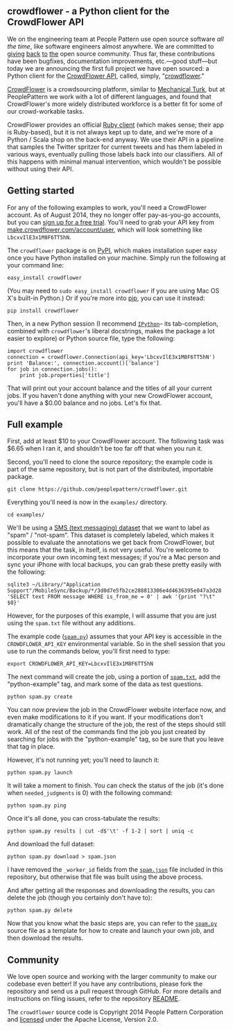 ## crowdflower - a Python client for the CrowdFlower API

We on the engineering team at People Pattern use open source software <i>all the time</i>, like software engineers almost anywhere. We are committed to [giving](https://github.com/scalanlp/nak/commits?author=jasonbaldridge) [back](https://github.com/n8han/giter8/pull/140) [to](https://github.com/twitter/finatra/pull/156) [the](https://github.com/ansible/ansible/pull/7824) open source community.
Thus far, these contributions have been bugfixes, documentation improvements, etc.—good stuff—but today we are announcing the first full project we have open sourced: a Python client for the [CrowdFlower API](http://success.crowdflower.com/customer/portal/articles/1288323-api-documentation), called, simply, "[crowdflower](https://github.com/peoplepattern/crowdflower)."

[CrowdFlower](http://www.crowdflower.com/) is a crowdsourcing platform, similar to [Mechanical Turk](http://www.peoplepattern.com/mechanical-turk/), but at PeoplePattern we work with a lot of different languages, and found that CrowdFlower's more widely distributed workforce is a better fit for some of our crowd-workable tasks.

CrowdFlower provides an official [Ruby client](https://github.com/CrowdFlower/ruby-crowdflower) (which makes sense; their app is Ruby-based), but it is not always kept up to date, and we're more of a Python / Scala shop on the back-end anyway. We use their API in a pipeline that samples the Twitter spritzer for current tweets and has them labeled in various ways, eventually pulling those labels back into our classifiers. All of this happens with minimal manual intervention, which wouldn't be possible without using their API.

## Getting started

For any of the following examples to work, you'll need a CrowdFlower account. As of August 2014, they no longer offer pay-as-you-go accounts, but you can [sign up for a free trial](https://make.crowdflower.com/users/new?redirect_url=https%3A%2F%2Fcrowdflower.com%2Fjobs&app=make). You'll need to grab your API key from [make.crowdflower.com/account/user](https://make.crowdflower.com/account/user), which will look something like `LbcxvIlE3x1M8F6TT5hN`.

The `crowdflower` package is on [PyPI](https://pypi.python.org/pypi/crowdflower), which makes installation super easy once you have Python installed on your machine. Simply run the following at your command line:

    easy_install crowdflower

(You may need to `sudo easy_install crowdflower` if you are using Mac OS X's built-in Python.) Or if you're more into [pip](http://pip.readthedocs.org/), you can use it instead:

    pip install crowdflower

Then, in a new Python session (I recommend [`IPython`](http://ipython.org/)– its tab-completion, combined with `crowdflower`'s liberal docstrings, makes the package a lot easier to explore) or Python source file, type the following:

    import crowdflower
    connection = crowdflower.Connection(api_key='LbcxvIlE3x1M8F6TT5hN')
    print 'Balance:', connection.account()['balance']
    for job in connection.jobs():
        print job.properties['title']

That will print out your account balance and the titles of all your current jobs. If you haven't done anything with your new CrowdFlower account, you'll have a $0.00 balance and no jobs. Let's fix that.

## Full example

First, add at least $10 to your CrowdFlower account. The following task was $6.65 when I ran it, and shouldn't be too far off that when you run it.

Second, you'll need to clone the source repository; the example code is part of the same repository, but is not part of the distributed, importable package.

    git clone https://github.com/peoplepattern/crowdflower.git

Everything you'll need is now in the `examples/` directory.

    cd examples/

We'll be using a [SMS (text messaging) dataset](http://www.dt.fee.unicamp.br/~tiago/smsspamcollection/) that we want to label as "spam" / "not-spam". This dataset is completely labeled, which makes it possible to evaluate the annotations we get back from CrowdFlower, but this means that the task, in itself, is not very useful. You're welcome to incorporate your own incoming text messages; if you're a Mac person and sync your iPhone with local backups, you can grab these pretty easily with the following:

    sqlite3 ~/Library/"Application Support"/MobileSync/Backup/*/3d0d7e5fb2ce288813306e4d4636395e047a3d28 'SELECT text FROM message WHERE is_from_me = 0' | awk '{print "?\t" $0}'

However, for the purposes of this example, I will assume that you are just using the `spam.txt` file without any additions.

The example code ([`spam.py`](https://github.com/peoplepattern/crowdflower/blob/master/examples/spam.py)) assumes that your API key is accessible in the `CROWDFLOWER_API_KEY` environmental variable. So in the shell session that you use to run the commands below, you'll first need to type:

    export CROWDFLOWER_API_KEY=LbcxvIlE3x1M8F6TT5hN

The next command will create the job, using a portion of [`spam.txt`](https://github.com/peoplepattern/crowdflower/blob/master/examples/spam.txt), add the "python-example" tag, and mark some of the data as test questions.

    python spam.py create

You can now preview the job in the CrowdFlower website interface now, and even make modifications to it if you want. If your modifications don't dramatically change the structure of the job, the rest of the steps should still work.
All of the rest of the commands find the job you just created by searching for jobs with the "python-example" tag, so be sure that you leave that tag in place.

However, it's not running yet; you'll need to launch it:

    python spam.py launch

It will take a moment to finish. You can check the status of the job (it's done when `needed_judgments` is 0) with the following command:

    python spam.py ping

Once it's all done, you can cross-tabulate the results:

    python spam.py results | cut -d$'\t' -f 1-2 | sort | uniq -c

And download the full dataset:

    python spam.py download > spam.json

I have removed the `_worker_id` fields from the [`spam.json`](https://github.com/peoplepattern/crowdflower/blob/master/examples/spam.json) file included in this repository, but otherwise that file was built using the above process.

And after getting all the responses and downloading the results, you can delete the job (though you certainly don't have to):

    python spam.py delete

Now that you know what the basic steps are, you can refer to the [`spam.py`](https://github.com/peoplepattern/crowdflower/blob/master/examples/spam.py) source file as a template for how to create and launch your own job, and then download the results.


## Community

We love open source and working with the larger community to make our codebase even better! If you have any contributions, please fork the repository and send us a pull request through GitHub. For more details and instructions on filing issues, refer to the repository [README](https://github.com/peoplepattern/crowdflower).

The `crowdflower` source code is Copyright 2014 People Pattern Corporation and [licensed](https://github.com/peoplepattern/crowdflower/blob/master/LICENSE) under the Apache License, Version 2.0.
